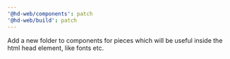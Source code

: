 ```yaml
---
'@hd-web/components': patch
'@hd-web/build': patch
---
```


Add a new folder to components for pieces which will be useful inside the html head element, like fonts etc.
